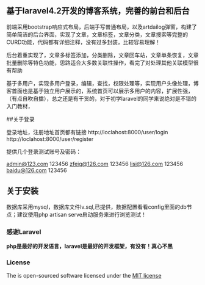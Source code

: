 ## 基于laravel4.2开发的博客系统，完善的前台和后台

前端采用bootstrap响应式布局，后端手写普通布局，以及artdailog弹窗，构建了简单简洁的后台界面，实现了文章，文章标签，文章分类，文章搜索等完整的CURD功能，代码都有详细注释，没有过多封装，比较容易理解！

后台着重实现了，文章多标签添加，分类删除，文章回车站，文章单条恢复，文章批量删除等特色功能，思路适合大多数关联性操作，看完了对处理其他关联模型很有帮助

基于多用户，实现多用户登录，编辑，查找，权限处理等，实现用户头像处理，博客首面也是基于独立用户展示的，系统首页可以展示多用户的内容，扩展性强，（有点自吹自擂），总之还是有干货的，对于初学laravel的同学来说绝对是不错的入门教材，

##关于登录

 登录地址，注册地址首页都有链接 http://loclahost:8000/user/login   http://loclahost:8000/user/register  

 提供几个登录测试账号及密码：
 
  admin@123.com   123456
  zfeig@126.com   123456
  lisi@126.com    123456
  baidu@126.com   123456

## 关于安装

数据库采用mysql，数据库文件lv.sql,已提供，数据配置看看config里面的db节点；建议使用php artisan serve启动服务来进行浏览测试！

### 感谢Laravel

**php是最好的开发语言，laravel是最好的开发框架，有没有！真心不黑**

### License

The   is open-sourced software licensed under the [MIT license](http://opensource.org/licenses/MIT)
